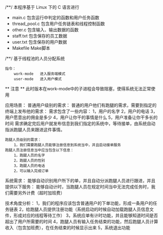 ﻿/**/
	本程序基于 Linux 下的 C 语言进行

* main.c 		包含运行中判定的函数和用户任务函数
* thread_pool.c 包含用户任务链表和线程控制函数
* other.c 		包含输入、输出数据的函数
* staff.txt 	包含保存的员工数据
* user.txt 		包含保存的用户数据
* Makefile 		Make脚本

/**/
	基于线程池的人员分配系统

	指令：
		work-mode	进入服务端模式
		user-mode	进入用户模式

** 注意 **
	此时版本在work-mode中的子进程会导致阻塞，使得系统无法正常使用

	
应用场景：
	普通用户级别的需求：
		普通的用户他们有跑腿的需求，需要到指定的终端上发布他的需求：
	需求包含了一些内容：
		1，用户的名字
		2，用户的电话
		3，用户愿意出的佣金是多少
		4，用户让你干的事情是什么
		5，用户准备让你干多长的时间
	需求确定完后用户就发布信息到我们指定的系统中，等待接单，由系统自动指派跑腿人员来跟进这件事情。

	跑腿人员级别的需求：
		1，我们需要跑腿人员能够注册信息到系统当中，并且启动接单服务
	跑腿人员注册信息当中应当包含以下信息：
		1，跑腿人员的名字
		2，跑腿人员的性别
		3，跑腿人员的电话
		2，可以输入完成订单

系统需求：
	能够自动识别用户所下的单，并且自动分派跑腿人员进行跟进，并且提供以下服务：
		能够自动计时，当跑腿人员在规定时间当中无法完成任务时，我们需要另外计费（超时加班费）

技术角度分析：
	1，我们的程序应该包含普通用户的下单功能，形成一条用户的任务链表
	2，给跑腿人员提供注册功能（系统启动的时候自动加载跑腿人员信息文件，形成对应的线程等待工作）
	3，系统应单有计时功能，并且能够知道时间是否超出了用户所需要的时间
	4，跑腿人员有输入任务结束的功能，然后跑腿人员计算收入（包含加班费），在任务结束的时候显示出来
	5，系统退出功能